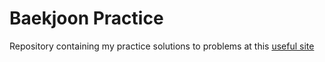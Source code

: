 # Baekjoon Practice 

Repository containing my practice solutions to problems at this [useful site](https://www.acmicpc.net/)

